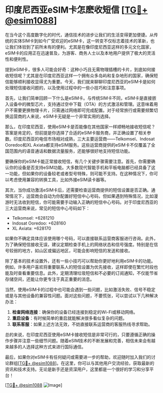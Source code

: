# 印度尼西亚eSIM卡怎麽收短信 [[TG💪+ @esim1088](https://t.me/s/esim1088)]

在当今这个高度数字化的时代，通信技术的进步让我们的生活变得更加便捷。从传统的实体SIM卡到如今广受欢迎的eSIM卡，这一转变不仅标志着技术的革新，也让我们体验到了前所未有的便利。尤其是在像印度尼西亚这样的多元文化国家，eSIM卡的应用正在迅速普及，为游客、商务人士以及本地用户提供了极大的灵活性和便利性。

提到eSIM卡，很多人可能会好奇：这种小巧且无需物理插槽的卡片，到底如何接收短信呢？尤其是在印度尼西亚这样一个拥有众多岛屿和复杂地形的国家，确保短信能够顺利接收显得尤为重要。今天，我们就来聊聊印度尼西亚的eSIM卡是如何处理短信接收问题的，以及使用过程中的一些小技巧和注意事项。

首先，让我们简单回顾一下什么是eSIM卡。与传统SIM卡不同，eSIM卡是直接嵌入设备中的微型芯片，支持通过空中下载（OTA）的方式激活和管理。这意味着用户不需要更换物理卡片，只需通过网络即可完成配置。对于经常旅行或需要频繁切换运营商的人来说，eSIM卡无疑是一个非常实用的选择。

那么，在印度尼西亚，使用eSIM卡是否能像在其他国家一样顺畅地接收短信呢？答案是肯定的，但前提是你选择了合适的eSIM卡服务商，并正确设置了相关参数。印度尼西亚的电信市场相对成熟，三大主要运营商——Telkomsel、Indosat Ooredoo和XL Axiata都支持eSIM服务。这些运营商提供的eSIM卡不仅覆盖了全国范围内的语音通话和数据流量服务，还能够很好地支持短信功能。

要确保你的eSIM卡能正常接收短信，有几个关键步骤需要注意。首先，你需要确认你的设备是否支持eSIM功能。大多数现代智能手机和平板电脑都已经具备了这一功能，但如果你的设备较老或者型号特殊，则可能不支持。在这种情况下，你可以考虑使用兼容的转换工具，比如外接eSIM读卡器等。

其次，当你成功激活eSIM卡后，还需要检查运营商提供的短信设置是否正确。通常情况下，运营商会自动为你配置好短信中心号码，但如果遇到特殊情况，比如漫游时无法收到短信，你可能需要手动输入正确的短信中心号码。对于印度尼西亚的三大运营商来说，常见的短信中心号码如下：

- Telkomsel: +6281210
- Indosat Ooredoo: +628160
- XL Axiata: +628170

如果你不确定具体应该使用哪个号码，可以直接联系运营商客服进行咨询。此外，为了确保短信接收无误，建议定期检查手机上的网络状态和信号强度。特别是在信号较弱的地方，如山区或偏远地区，可能会影响短信的发送和接收。

除了基本的技术设置外，还有一些小技巧可以帮助你更好地利用eSIM卡的功能。例如，许多用户喜欢将重要联系人的短信设置为优先接收，这样即使在繁忙时段也能及时查看重要信息。此外，定期清理垃圾短信和不必要的订阅通知，不仅能节省存储空间，还能让你更专注于真正重要的消息。

当然，使用eSIM卡的过程中也可能会遇到一些问题，比如激活失败、信号不稳定或是与其他设备的兼容性问题。面对这些问题，不要慌张，可以尝试以下几种解决办法：

1. **检查网络连接**：确保你的设备已经连接到稳定的Wi-Fi或移动网络。
2. **重启设备**：有时候简单的重启就能解决很多看似复杂的问题。
3. **联系客服**：如果上述方法无效，不妨直接联系运营商的客服热线寻求帮助。

总的来说，在印度尼西亚使用eSIM卡接收短信是非常可行的，只要遵循正确的操作步骤并注意一些细节问题。随着eSIM技术的不断发展和完善，相信未来会有越来越多的人选择这种方式来进行国际通信。

最后，如果你对eSIM卡有任何疑问或需要进一步的帮助，欢迎随时加入我们的讨论群组[[TG💪+ @esim1088](https://t.me/s/esim1088)]。在这里，你可以与其他用户交流经验，获取最新的资讯和技术支持。无论是新手还是资深用户，这里都是一个很好的学习和分享平台！

[[TG💪+ @esim1088](https://t.me/s/esim1088) ![Image](https://i.postimg.cc/4NQfJmqS/Snipaste-2025-05-13-00-14-12.png)]